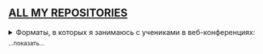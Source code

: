 ## [ALL MY REPOSITORIES](https://unibreakfast.github.io/)

<details>
  <summary>Форматы, в которых я занимаюсь с учениками в веб-конференциях: <sub>...показать...</sub> </summary> <br>
  
  <ul>
    <li>введение, советы по изучению, рекомендации материалов</li>
    <li>ответы на вопросы, с которыми ученик пришёл</li>
    <li>пояснение тем - отдельных или по порядку</li>
    <li>решение задачек, придумывание нужных на ходу</li>
    <li>написание пруфов концепций типовых компонентов</li>
    <li>написание тестовых заданий работодателей</li>
    <li>парное программирование</li>
    <li>прохождение учебников вместе</li>
    <li>поддержка в прохождении интерактивных обучающих сайтов</li>
    <li>помощь в написании своих проектов</li>
    <li>вёрстка макетов с подсказками</li>
    <li>код-ревью проектов учеников и не только</li>
    <li>помощь с рабочими задачами</li>
    <li>мок-собеседования (имитация реального)</li>
    <li>помощь в прохождении квалификационных тестов</li>
    <li>совместный просмотр видеокурсов с пояснениями</li>
    <li>чтение моих и чужих написанных проектов, разъясняя всё</li>
    <li>проектирование приложений (архитектура, данные, интерфейсы)</li>
    <li>написание казуальных игрушек (змейки, тетрисы, сапёры и т.п.)</li>
    <li>групповой урок в формате перевёрнутого класса</li>
    <li>лайв-кодинг (пишу что-то при учениках с комментариями по ходу)</li>
  </ul>

</details>

